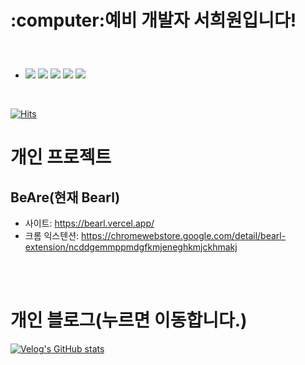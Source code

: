 <h1><p>:computer:예비 개발자 서희원입니다!</p></h1>
<br>
  <ul>
    <li>
        <img src="https://img.shields.io/badge/JavaScript-F7DF1E?style=for-the-badge&logo=JavaScript&logoColor=white">
        <img src="https://img.shields.io/badge/TypeScript-3178C6?style=for-the-badge&logo=TypeScript&logoColor=white">
        <img src="https://img.shields.io/badge/CSS3-1572B6?style=for-the-badge&logo=CSS3&logoColor=white">
        <img src="https://img.shields.io/badge/HTML5-E34F26?style=for-the-badge&logo=HTML5&logoColor=white">
        <img src="https://img.shields.io/badge/React-61DAFB?style=for-the-badge&logo=React&logoColor=white">
    </li>
    

  </ul>
  <br>


[![Hits](https://hits.seeyoufarm.com/api/count/incr/badge.svg?url=https%3A%2F%2Fgithub.com%2FZetBe&count_bg=%2339D7D2&title_bg=%23A19E9E&icon=&icon_color=%23E7E7E7&title=Visitor&edge_flat=false)](https://hits.seeyoufarm.com)

  
# 개인 프로젝트

## BeAre(현재 Bearl)
- 사이트: https://bearl.vercel.app/
- 크롬 익스텐션: https://chromewebstore.google.com/detail/bearl-extension/ncddgemmppmdgfkmjeneghkmjckhmakj
  
<br>
 <br>
  
 # 개인 블로그(누르면 이동합니다.)
[![Velog's GitHub stats](https://velog-readme-stats.vercel.app/api?name=zetbe)](https://velog.io/@zetbe)
